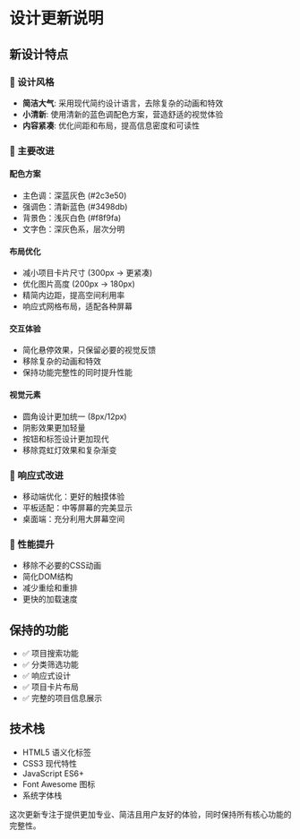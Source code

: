 # 设计更新说明

## 新设计特点

### 🎨 设计风格
- **简洁大气**: 采用现代简约设计语言，去除复杂的动画和特效
- **小清新**: 使用清新的蓝色调配色方案，营造舒适的视觉体验
- **内容紧凑**: 优化间距和布局，提高信息密度和可读性

### 🎯 主要改进

#### 配色方案
- 主色调：深蓝灰色 (#2c3e50)
- 强调色：清新蓝色 (#3498db)
- 背景色：浅灰白色 (#f8f9fa)
- 文字色：深灰色系，层次分明

#### 布局优化
- 减小项目卡片尺寸 (300px → 更紧凑)
- 优化图片高度 (200px → 180px)
- 精简内边距，提高空间利用率
- 响应式网格布局，适配各种屏幕

#### 交互体验
- 简化悬停效果，只保留必要的视觉反馈
- 移除复杂的动画和特效
- 保持功能完整性的同时提升性能

#### 视觉元素
- 圆角设计更加统一 (8px/12px)
- 阴影效果更加轻量
- 按钮和标签设计更加现代
- 移除霓虹灯效果和复杂渐变

### 📱 响应式改进
- 移动端优化：更好的触摸体验
- 平板适配：中等屏幕的完美显示
- 桌面端：充分利用大屏幕空间

### 🚀 性能提升
- 移除不必要的CSS动画
- 简化DOM结构
- 减少重绘和重排
- 更快的加载速度

## 保持的功能
- ✅ 项目搜索功能
- ✅ 分类筛选功能
- ✅ 响应式设计
- ✅ 项目卡片布局
- ✅ 完整的项目信息展示

## 技术栈
- HTML5 语义化标签
- CSS3 现代特性
- JavaScript ES6+
- Font Awesome 图标
- 系统字体栈

这次更新专注于提供更加专业、简洁且用户友好的体验，同时保持所有核心功能的完整性。
